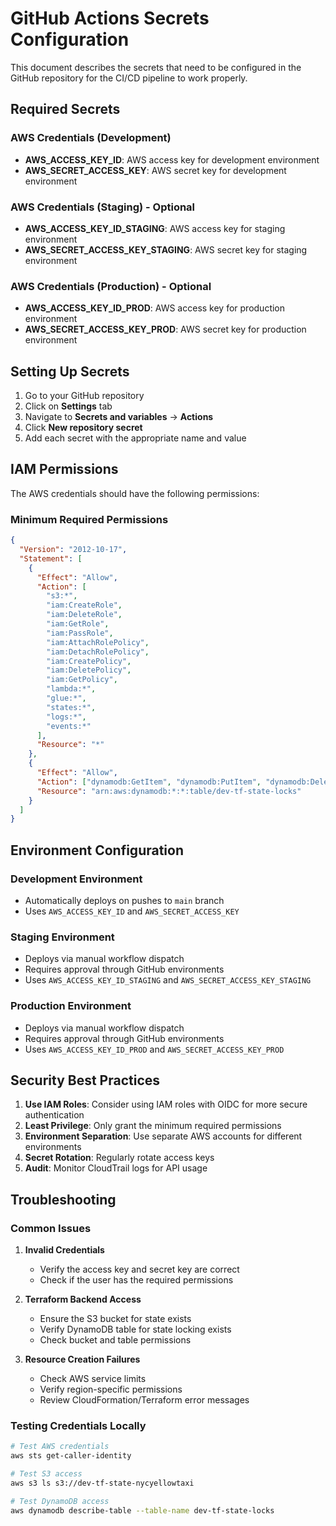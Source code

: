 # GitHub Actions Secrets Configuration

This document describes the secrets that need to be configured in the GitHub repository for the CI/CD pipeline to work properly.

## Required Secrets

### AWS Credentials (Development)

- **AWS_ACCESS_KEY_ID**: AWS access key for development environment
- **AWS_SECRET_ACCESS_KEY**: AWS secret key for development environment

### AWS Credentials (Staging) - Optional

- **AWS_ACCESS_KEY_ID_STAGING**: AWS access key for staging environment
- **AWS_SECRET_ACCESS_KEY_STAGING**: AWS secret key for staging environment

### AWS Credentials (Production) - Optional

- **AWS_ACCESS_KEY_ID_PROD**: AWS access key for production environment
- **AWS_SECRET_ACCESS_KEY_PROD**: AWS secret key for production environment

## Setting Up Secrets

1. Go to your GitHub repository
2. Click on **Settings** tab
3. Navigate to **Secrets and variables** → **Actions**
4. Click **New repository secret**
5. Add each secret with the appropriate name and value

## IAM Permissions

The AWS credentials should have the following permissions:

### Minimum Required Permissions

```json
{
  "Version": "2012-10-17",
  "Statement": [
    {
      "Effect": "Allow",
      "Action": [
        "s3:*",
        "iam:CreateRole",
        "iam:DeleteRole",
        "iam:GetRole",
        "iam:PassRole",
        "iam:AttachRolePolicy",
        "iam:DetachRolePolicy",
        "iam:CreatePolicy",
        "iam:DeletePolicy",
        "iam:GetPolicy",
        "lambda:*",
        "glue:*",
        "states:*",
        "logs:*",
        "events:*"
      ],
      "Resource": "*"
    },
    {
      "Effect": "Allow",
      "Action": ["dynamodb:GetItem", "dynamodb:PutItem", "dynamodb:DeleteItem"],
      "Resource": "arn:aws:dynamodb:*:*:table/dev-tf-state-locks"
    }
  ]
}
```

## Environment Configuration

### Development Environment

- Automatically deploys on pushes to `main` branch
- Uses `AWS_ACCESS_KEY_ID` and `AWS_SECRET_ACCESS_KEY`

### Staging Environment

- Deploys via manual workflow dispatch
- Requires approval through GitHub environments
- Uses `AWS_ACCESS_KEY_ID_STAGING` and `AWS_SECRET_ACCESS_KEY_STAGING`

### Production Environment

- Deploys via manual workflow dispatch
- Requires approval through GitHub environments
- Uses `AWS_ACCESS_KEY_ID_PROD` and `AWS_SECRET_ACCESS_KEY_PROD`

## Security Best Practices

1. **Use IAM Roles**: Consider using IAM roles with OIDC for more secure authentication
2. **Least Privilege**: Only grant the minimum required permissions
3. **Environment Separation**: Use separate AWS accounts for different environments
4. **Secret Rotation**: Regularly rotate access keys
5. **Audit**: Monitor CloudTrail logs for API usage

## Troubleshooting

### Common Issues

1. **Invalid Credentials**

   - Verify the access key and secret key are correct
   - Check if the user has the required permissions

2. **Terraform Backend Access**

   - Ensure the S3 bucket for state exists
   - Verify DynamoDB table for state locking exists
   - Check bucket and table permissions

3. **Resource Creation Failures**
   - Check AWS service limits
   - Verify region-specific permissions
   - Review CloudFormation/Terraform error messages

### Testing Credentials Locally

```bash
# Test AWS credentials
aws sts get-caller-identity

# Test S3 access
aws s3 ls s3://dev-tf-state-nycyellowtaxi

# Test DynamoDB access
aws dynamodb describe-table --table-name dev-tf-state-locks
```
